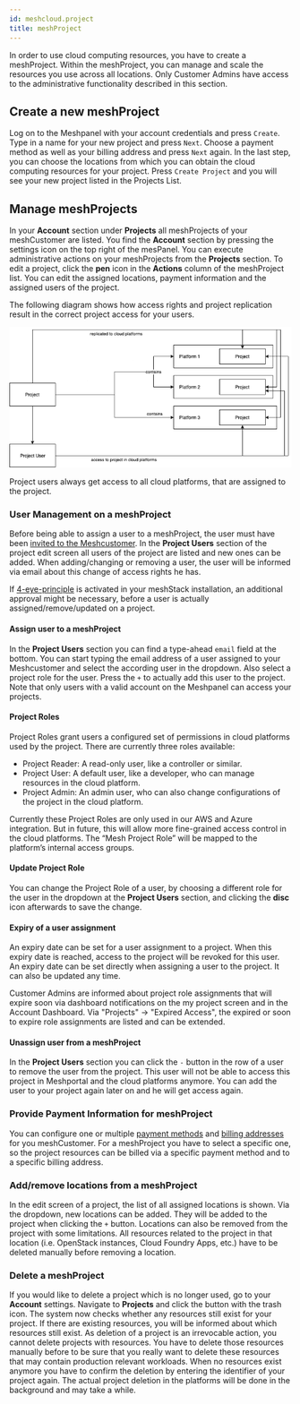 ```yaml
---
id: meshcloud.project
title: meshProject
---
```


In order to use cloud computing resources, you have to create a meshProject. Within the meshProject, you can manage and scale the resources you use across all locations. Only Customer Admins have access to the administrative functionality described in this section.

## Create a new meshProject

Log on to the Meshpanel with your account credentials and press `Create`. Type in a name for your new project and press `Next`. Choose a payment method as well as your billing address and press `Next` again. In the last step, you can choose the locations from which you can obtain the cloud computing resources for your project. Press `Create Project` and you will see your new project listed in the Projects List.

## Manage meshProjects

In your **Account** section under **Projects** all meshProjects of your meshCustomer are listed. You find the **Account** section by pressing the settings icon on the top right of the mesPanel. You can execute administrative actions on your meshProjects from the **Projects** section. To edit a project, click the **pen** icon in the **Actions** column of the meshProject list. You can edit the assigned locations, payment information and the assigned users of the project.

The following diagram shows how access rights and project replication result in the correct project access for your users.

![Project User Role Replication](assets/project-user-roles.png)

Project users always get access to all cloud platforms, that are assigned to the project.

### User Management on a meshProject

Before being able to assign a user to a meshProject, the user must have been [invited to the Meshcustomer](meshcloud.customer.md). In the **Project Users** section of the project edit screen all users of the project are listed and new ones can be added. When adding/changing or removing a user, the user will be informed via email about this change of access rights he has.

If [4-eye-principle](meshstack.authorization.md#user-project-role-approval) is activated in your meshStack installation, an additional approval might be necessary, before a user is actually assigned/remove/updated on a project.

#### Assign user to a meshProject

In the **Project Users** section you can find a type-ahead `email` field at the bottom. You can start typing the email address of a user assigned to your Meshcustomer and select the according user in the dropdown. Also select a project role for the user. Press the `+` to actually add this user to the project. Note that only users with a valid account on the Meshpanel can access your projects.

#### Project Roles

Project Roles grant users a configured set of permissions in cloud platforms used by the project. There are currently three roles available:

- Project Reader: A read-only user, like a controller or similar.
- Project User: A default user, like a developer, who can manage resources in the cloud platform.
- Project Admin: An admin user, who can also change configurations of the project in the cloud platform.

Currently these Project Roles are only used in our AWS and Azure integration. But in future, this will allow more fine-grained access control in the cloud platforms. The “Mesh Project Role” will be mapped to the platform’s internal access groups.

#### Update Project Role

You can change the Project Role of a user, by choosing a different role for the user in the dropdown at the **Project Users** section, and clicking the **disc** icon afterwards to save the change.

#### Expiry of a user assignment

An expiry date can be set for a user assignment to a project. When this expiry date is reached, access to the project will be revoked for this user. An expiry date
can be set directly when assigning a user to the project. It can also be updated any time.

Customer Admins are informed about project role assignments that will expire soon via dashboard notifications on the my project screen and in the Account Dashboard.
Via "Projects" -> "Expired Access", the expired or soon to expire role assignments are listed and can be extended.

#### Unassign user from a meshProject

In the **Project Users** section you can click the `-` button in the row of a user to remove the user from the project. This user will not be able to access this project in Meshportal and the cloud platforms anymore. You can add the user to your project again later on and he will get access again.

### Provide Payment Information for meshProject

You can configure one or multiple [payment methods](meshcloud.project-metering.md#payment-methods) and [billing addresses](meshcloud.project-metering.md#company-billing-addresses) for you meshCustomer. For a meshProject you have to select a specific one, so the project resources can be billed via a specific payment method and to a specific billing address.

### Add/remove locations from a meshProject

In the edit screen of a project, the list of all assigned locations is shown. Via the dropdown, new locations can be added. They will be added to the project when clicking the `+` button.
Locations can also be removed from the project with some limitations. All resources related to the project in that location (i.e. OpenStack instances, Cloud Foundry Apps, etc.) have to be deleted manually before removing a location.

### Delete a meshProject

If you would like to delete a project which is no longer used, go to your **Account** settings. Navigate to **Projects** and click the button with the trash icon. The system now checks whether any resources still exist for your project. If there are existing resources, you will be informed about which resources still exist. As deletion of a project is an irrevocable action, you cannot delete projects with resources. You have to delete those resources manually before to be sure that you really want to delete these resources that may contain production relevant workloads. When no resources exist anymore you have to confirm the deletion by entering the identifier of your project again. The actual project deletion in the platforms will be done in the background and may take a while.
